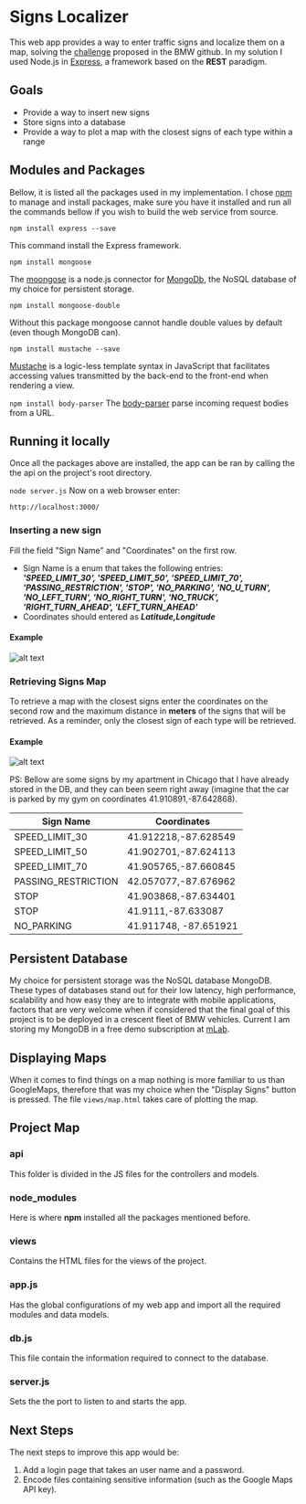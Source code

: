 # Signs Localizer
This web app provides a way to enter traffic signs and localize them on a map, solving the [challenge](https://github.com/BMWGroupTechnologyOfficeUSA/dli-coding-challenge) proposed in the BMW github. In my solution I used Node.js in [Express](https://expressjs.com/), a framework based on the **REST** paradigm.

## Goals

* Provide a way to insert new signs
* Store signs into a database
* Provide a way to plot a map with the closest signs of each type within a range

## Modules and Packages
Bellow, it is listed all the packages used in my implementation. I chose [npm](https://www.npmjs.com/) to manage and install packages, make sure you have it installed and run all the commands bellow if you wish to build the web service from source.

```npm install express --save```

This command install the Express framework.

```npm install mongoose```

The [moongose](http://mongoosejs.com/) is a node.js connector for [MongoDb](https://www.mongodb.com/cloud/atlas/lp/general?jmp=search&utm_source=google&utm_campaign=Americas-US-MongoDB-to-Atlas-Brand-Alpha&utm_keyword=mongodb&utm_device=c&utm_network=g&utm_medium=cpc&utm_creative=223327451948&utm_matchtype=e&_bt=223327451948&_bk=mongodb&_bm=e&_bn=g&gclid=CjwKCAiA9MTQBRAREiwAzmytw_rP12jLhzHfplt4NGZnM3L0P9Hl7tJC1BnhUAdOPDO2PWfJho7E2xoCCsAQAvD_BwE), the NoSQL database of my choice for persistent storage.

```npm install mongoose-double```

Without this package mongoose cannot handle double values by default (even though MongoDB can).

```npm install mustache --save```

[Mustache](https://www.npmjs.com/package/mustache) is a logic-less template syntax in JavaScript that facilitates accessing values transmitted by the back-end to the front-end when rendering a view.

```npm install body-parser```
The [body-parser](https://www.npmjs.com/package/body-parser) parse incoming request bodies from a URL.

## Running it locally
Once all the packages above are installed, the app can be ran by calling the the api on the project's root directory.

```node server.js```
Now on a web browser enter: 

```http://localhost:3000/```

### Inserting a new sign
Fill the field "Sign Name" and "Coordinates" on the first row.

* Sign Name is a enum that takes the following entries: ***'SPEED_LIMIT_30', 'SPEED_LIMIT_50', 'SPEED_LIMIT_70', 'PASSING_RESTRICTION', 'STOP', 'NO_PARKING', 'NO_U_TURN', 'NO_LEFT_TURN', 'NO_RIGHT_TURN', 'NO_TRUCK', 'RIGHT_TURN_AHEAD', 'LEFT_TURN_AHEAD'***
*  Coordinates should entered as ***Latitude,Longitude***

#### Example

![alt text](https://github.com/guiklink/nodejs/blob/master/images/example1.png?raw=true)


### Retrieving Signs Map
To retrieve a map with the closest signs enter the coordinates on the second row and the maximum distance in **meters** of the signs that will be retrieved. As a reminder, only the closest sign of each type will be retrieved.

#### Example

![alt text](https://github.com/guiklink/nodejs/blob/master/images/example2.png?raw=true)


PS: Bellow are some signs by my apartment in Chicago that I have already stored in the DB, and they can been seem right away (imagine that the car is parked by my gym on coordinates 41.910891,-87.642868).

| Sign Name | Coordinates |
|-----------|-------------|
| SPEED_LIMIT_30 | 41.912218,-87.628549 |
| SPEED_LIMIT_50 | 41.902701,-87.624113 |
| SPEED_LIMIT_70 | 41.905765,-87.660845 |
|PASSING_RESTRICTION | 42.057077,-87.676962 |
| STOP | 41.903868,-87.634401 |
| STOP | 41.9111,-87.633087 |
| NO_PARKING | 41.911748, -87.651921 |


## Persistent Database
My choice for persistent storage was the NoSQL database MongoDB. These types of databases stand out for their low latency, high performance, scalability and how easy they are to integrate with mobile applications, factors that are very welcome when if considered that the final goal of this project is to be deployed in a crescent fleet of BMW vehicles. 
Current I am storing my MongoDB in a free demo subscription at [mLab](https://mlab.com/).
 
## Displaying Maps
When it comes to find things on a map nothing is more familiar to us than GoogleMaps, therefore that was my choice when the "Display Signs" button is pressed. The file ```views/map.html``` takes care of plotting the map.

## Project Map
### api
This folder is divided in the JS files for the controllers and models.
### node_modules
Here is where **npm** installed all the packages mentioned before.
### views
Contains the HTML files for the views of the project.
### app.js
Has the global configurations of my web app and import all the required modules and data models.
### db.js
This file contain the information required to connect to the database.
### server.js
Sets the the port to listen to and starts the app.

## Next Steps
The next steps to improve this app would be:
1. Add a login page that takes an user name and a password.
2. Encode files containing sensitive information (such as the Google Maps API key). 
